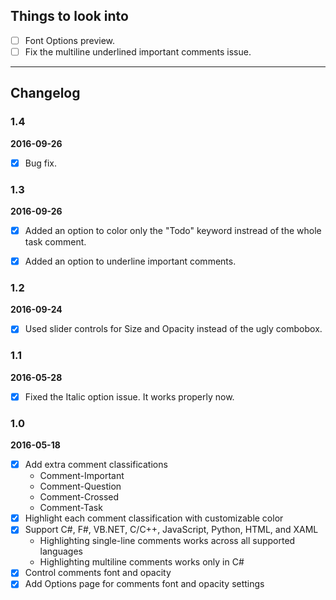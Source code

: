 ## Things to look into

- [ ] Font Options preview.
- [ ] Fix the multiline underlined important comments issue.

---

## Changelog

### 1.4

**2016-09-26**

- [x] Bug fix.


### 1.3

**2016-09-26**

- [x] Added an option to color only the "Todo" keyword instread of the whole task comment.
- [x] Added an option to underline important comments.


### 1.2

**2016-09-24**

- [x] Used slider controls for Size and Opacity instead of the ugly combobox.


### 1.1

**2016-05-28**

- [x] Fixed the Italic option issue. It works properly now.


### 1.0

**2016-05-18**

- [x] Add extra comment classifications
  - Comment-Important
  - Comment-Question
  - Comment-Crossed
  - Comment-Task
- [x] Highlight each comment classification with customizable color
- [x] Support C#, F#, VB.NET, C/C++, JavaScript, Python, HTML, and XAML
  - Highlighting single-line comments works across all supported languages
  - Highlighting multiline comments works only in C#
- [x] Control comments font and opacity
- [x] Add Options page for comments font and opacity settings
